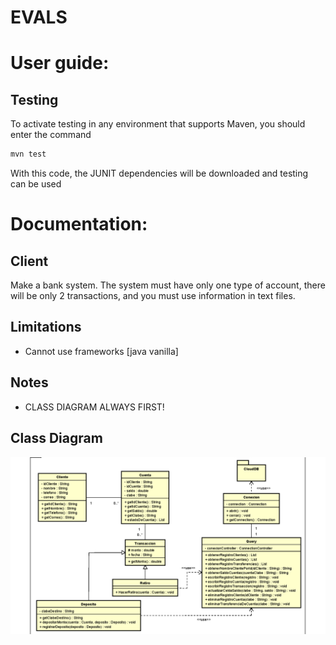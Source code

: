 # EVALS

# User guide:
## Testing
To activate testing in any environment that supports Maven, you should enter the command 
```cmd
mvn test
```
With this code, the JUNIT dependencies will be downloaded and testing can be used
# Documentation:
## Client
Make a bank system. The system must have only one type of account, there will be only 2 transactions, and you must use information in text files.
## Limitations
 - Cannot use frameworks [java vanilla]
## Notes
- CLASS DIAGRAM ALWAYS FIRST!
## Class Diagram
![EVAL3-DiagramClass](Documents/EVAL3.png)

